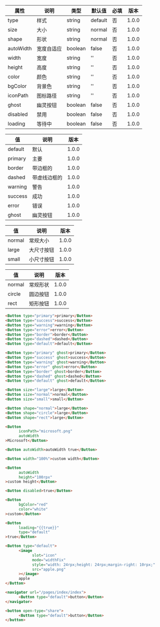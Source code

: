 | 属性 | 说明 | 类型 | 默认值 | 必填 | 版本 |
| - | - | - | - | - | - |
| type | 样式 | string | default | 否 | 1.0.0 |
| size | 大小 | string | normal | 否 | 1.0.0 |
| shape | 形状 | string | normal | 否 | 1.0.0 |
| autoWidth | 宽度自适应 | boolean | false | 否 | 1.0.0 |
| width | 宽度 | string | '' | 否 | 1.0.0 |
| height | 高度 | string | '' | 否 | 1.0.0 |
| color | 颜色 | string | '' | 否 | 1.0.0 |
| bgColor | 背景色 | string | '' | 否 | 1.0.0 |
| iconPath | 图标路径 | string | '' | 否 | 1.0.0 |
| ghost | 幽灵按钮 | boolean | false | 否 | 1.0.0 |
| disabled | 禁用 | boolean | false | 否 | 1.0.0 |
| loading | 等待中 | boolean | false | 否 | 1.0.0 |

<Title>type</Title>

| 值 | 说明 | 版本 |
| - | - | - |
| default | 默认 | 1.0.0 |
| primary | 主要 | 1.0.0 |
| border | 带边框的 | 1.0.0 |
| dashed | 带虚线边框的 | 1.0.0 |
| warning | 警告 | 1.0.0 |
| success | 成功 | 1.0.0 |
| error | 错误 | 1.0.0 |
| ghost | 幽灵按钮 | 1.0.0 |


<Title>size</Title>

| 值 | 说明 | 版本 |
| - | - | - |
| normal | 常规大小 | 1.0.0 |
| large | 大尺寸按钮 | 1.0.0 |
| small | 小尺寸按钮 | 1.0.0 |

<Title>shape</Title>

| 值 | 说明 | 版本 |
| - | - | - |
| normal | 常规形状 | 1.0.0 |
| circle | 圆边按钮 | 1.0.0 |
| rect | 矩形按钮 | 1.0.0 |

<Title>按钮类型</Title>

```html
<Button type="primary">primary</Button>
<Button type="success">success</Button>
<Button type="warning">warning</Button>
<Button type="error">error</Button>
<Button type="border">border</Button>
<Button type="dashed">dashed</Button>
<Button type="default">default</Button>
```

<Title>幽灵按钮</Title>

```html
<Button type="primary" ghost>primary</Button>
<Button type="success" ghost>success</Button>
<Button type="warning" ghost>warning</Button>
<Button type="error" ghost>error</Button>
<Button type="border" ghost>border</Button>
<Button type="dashed" ghost>dashed</Button>
<Button type="default" ghost>default</Button>
```

<Title>按钮大小</Title>

```html
<Button size="large">large</Button>
<Button size="normal">normal</Button>
<Button size="small">small</Button>
```

<Title>按钮形状</Title>

```html
<Button shape="normal">large</Button>
<Button shape="circle">large</Button>
<Button shape="rect">large</Button>
```

<Title>添加图标</Title>

```html
<Button 
      iconPath="microsoft.png"
      autoWidth
>Microsoft</Button>
```

<Title>宽度自适应</Title>

```html
<Button autoWidth>autoWidth true</Button>
```

<Title>自定义宽度</Title>

```html
<Button width="100%">custom width</Button>
```

<Title>自定义高度</Title>

```html
<Button 
      autoWidth 
      height="100rpx"
>custom height</Button>
```

<Title>不可点击</Title>

```html
<Button disabled>true</Button>
```

<Title>自定义样式</Title>

```html
<Button
      bgColor="red"
      color="white"
>custom</Button>
```

<Title>加载中</Title>

```html
<Button
      loading="{{true}}"
      type="default"
>true</Button>
```

<Title>自定义图标</Title>

```html
<Button type="default">
      <image
            slot="icon"
            mode="widthFix"
            style="width: 24rpx;height: 24rpx;margin-right: 10rpx;"
            src="apple.png"
      ></image>
      apple
</Button>
```

<Title>配合使用</Title>

```html
<navigator url="/pages/index/index">
      <Button type="default">button</Button>
</navigator>

<button open-type="share">
      <Button type="default">button</Button>
</button>
```